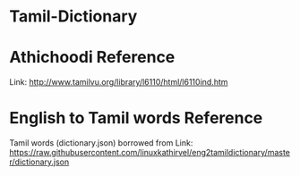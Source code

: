 # Tamil-Dictionary
# Athichoodi Reference
  Link: http://www.tamilvu.org/library/l6110/html/l6110ind.htm
# English to Tamil words Reference
  Tamil words (dictionary.json) borrowed from Link: https://raw.githubusercontent.com/linuxkathirvel/eng2tamildictionary/master/dictionary.json 
